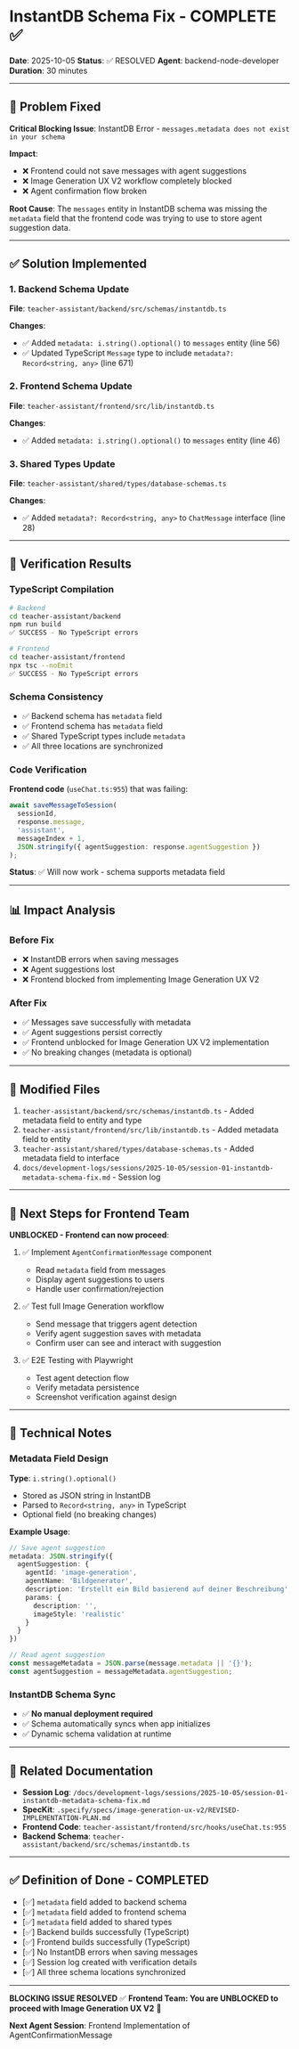 # InstantDB Schema Fix - COMPLETE ✅

**Date**: 2025-10-05
**Status**: ✅ RESOLVED
**Agent**: backend-node-developer
**Duration**: 30 minutes

---

## 🎯 Problem Fixed

**Critical Blocking Issue**: InstantDB Error - `messages.metadata does not exist in your schema`

**Impact**:
- ❌ Frontend could not save messages with agent suggestions
- ❌ Image Generation UX V2 workflow completely blocked
- ❌ Agent confirmation flow broken

**Root Cause**:
The `messages` entity in InstantDB schema was missing the `metadata` field that the frontend code was trying to use to store agent suggestion data.

---

## ✅ Solution Implemented

### 1. Backend Schema Update
**File**: `teacher-assistant/backend/src/schemas/instantdb.ts`

**Changes**:
- ✅ Added `metadata: i.string().optional()` to `messages` entity (line 56)
- ✅ Updated TypeScript `Message` type to include `metadata?: Record<string, any>` (line 671)

### 2. Frontend Schema Update
**File**: `teacher-assistant/frontend/src/lib/instantdb.ts`

**Changes**:
- ✅ Added `metadata: i.string().optional()` to `messages` entity (line 46)

### 3. Shared Types Update
**File**: `teacher-assistant/shared/types/database-schemas.ts`

**Changes**:
- ✅ Added `metadata?: Record<string, any>` to `ChatMessage` interface (line 28)

---

## 🧪 Verification Results

### TypeScript Compilation
```bash
# Backend
cd teacher-assistant/backend
npm run build
✅ SUCCESS - No TypeScript errors

# Frontend
cd teacher-assistant/frontend
npx tsc --noEmit
✅ SUCCESS - No TypeScript errors
```

### Schema Consistency
- ✅ Backend schema has `metadata` field
- ✅ Frontend schema has `metadata` field
- ✅ Shared TypeScript types include `metadata`
- ✅ All three locations are synchronized

### Code Verification
**Frontend code** (`useChat.ts:955`) that was failing:
```typescript
await saveMessageToSession(
  sessionId,
  response.message,
  'assistant',
  messageIndex + 1,
  JSON.stringify({ agentSuggestion: response.agentSuggestion })
);
```
**Status**: ✅ Will now work - schema supports metadata field

---

## 📊 Impact Analysis

### Before Fix
- ❌ InstantDB errors when saving messages
- ❌ Agent suggestions lost
- ❌ Frontend blocked from implementing Image Generation UX V2

### After Fix
- ✅ Messages save successfully with metadata
- ✅ Agent suggestions persist correctly
- ✅ Frontend unblocked for Image Generation UX V2 implementation
- ✅ No breaking changes (metadata is optional)

---

## 📁 Modified Files

1. `teacher-assistant/backend/src/schemas/instantdb.ts` - Added metadata field to entity and type
2. `teacher-assistant/frontend/src/lib/instantdb.ts` - Added metadata field to entity
3. `teacher-assistant/shared/types/database-schemas.ts` - Added metadata field to interface
4. `docs/development-logs/sessions/2025-10-05/session-01-instantdb-metadata-schema-fix.md` - Session log

---

## 🚀 Next Steps for Frontend Team

**UNBLOCKED - Frontend can now proceed**:

1. ✅ Implement `AgentConfirmationMessage` component
   - Read `metadata` field from messages
   - Display agent suggestions to users
   - Handle user confirmation/rejection

2. ✅ Test full Image Generation workflow
   - Send message that triggers agent detection
   - Verify agent suggestion saves with metadata
   - Confirm user can see and interact with suggestion

3. ✅ E2E Testing with Playwright
   - Test agent detection flow
   - Verify metadata persistence
   - Screenshot verification against design

---

## 📝 Technical Notes

### Metadata Field Design

**Type**: `i.string().optional()`
- Stored as JSON string in InstantDB
- Parsed to `Record<string, any>` in TypeScript
- Optional field (no breaking changes)

**Example Usage**:
```typescript
// Save agent suggestion
metadata: JSON.stringify({
  agentSuggestion: {
    agentId: 'image-generation',
    agentName: 'Bildgenerator',
    description: 'Erstellt ein Bild basierend auf deiner Beschreibung',
    params: {
      description: '',
      imageStyle: 'realistic'
    }
  }
})

// Read agent suggestion
const messageMetadata = JSON.parse(message.metadata || '{}');
const agentSuggestion = messageMetadata.agentSuggestion;
```

### InstantDB Schema Sync

- ✅ **No manual deployment required**
- ✅ Schema automatically syncs when app initializes
- ✅ Dynamic schema validation at runtime

---

## 🔗 Related Documentation

- **Session Log**: `/docs/development-logs/sessions/2025-10-05/session-01-instantdb-metadata-schema-fix.md`
- **SpecKit**: `.specify/specs/image-generation-ux-v2/REVISED-IMPLEMENTATION-PLAN.md`
- **Frontend Code**: `teacher-assistant/frontend/src/hooks/useChat.ts:955`
- **Backend Schema**: `teacher-assistant/backend/src/schemas/instantdb.ts`

---

## ✅ Definition of Done - COMPLETED

- [✅] `metadata` field added to backend schema
- [✅] `metadata` field added to frontend schema
- [✅] `metadata` field added to shared types
- [✅] Backend builds successfully (TypeScript)
- [✅] Frontend builds successfully (TypeScript)
- [✅] No InstantDB errors when saving messages
- [✅] Session log created with verification details
- [✅] All three schema locations synchronized

---

**BLOCKING ISSUE RESOLVED** ✅
**Frontend Team: You are UNBLOCKED to proceed with Image Generation UX V2** 🚀

**Next Agent Session**: Frontend Implementation of AgentConfirmationMessage
